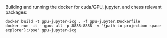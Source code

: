 Building and running the docker for cuda/GPU, jupyter, and chess relevant packages:
```
docker build -t gpu-jupyter-icg . -f gpu-jupyter.Dockerfile
docker run -it --gpus all -p 8888:8888 -v "{path to projection space explorer}:/pse" gpu-jupyter-icg
```